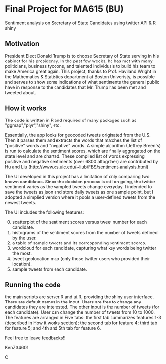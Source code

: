 Final Project for MA615 (BU)
=============
Sentiment analysis on Secretary of State Candidates using twitter API & R shiny

Motivation
-------

President Elect Donald Trump is to choose Secretary of State serving in his cabinet for his presidency. In the past few weeks, he has met with many politicians, business tycoons, and talented individuals to build his team to make America great again. This project, thanks to Prof. Haviland Wright in the Mathematics & Statistics department at Boston Univeristy, is possible and serves to show some indications of what sentiments the general public have in response to the candidates that Mr. Trump has been met and tweeted about. 


How it works
-------

The code is written in R and required of many packages such as "ggmap","plyr","shiny", etc.

Essentially, the app looks for geocoded tweets originated from the U.S. Then it parses them and extracts the words that matches the list of "positive" words and "negative" words. A simple algorithm (Jeffrey Breen's) is run to calculate the sentiment scores, which are finally aggregated on the state level and are charted. These compiled list of words expressing positive and negative sentiments (over 6800 altogrther) are contributed by Hu and Liu (http://www.cs.uic.edu/~liub/FBS/sentiment-analysis.html)

The UI developed in this project has a limitation of only comparing two known candidates. Since the decision process is still on going, the twitter sentiment varies as the sampled tweets change everyday. I indended to save the tweets as json and store daily tweets as one sample point, but I adopted a simplied version where it pools a user-defined tweets from the newest tweets. 

The UI includes the following features:

0. scatterplot of the sentiment scores versus tweet number for each candidate.
0. histograms of the sentiment scores from the number of tweets defined by the user.
0. a table of sample tweets and its corresponding sentiment scores.
0. wordcloud for each candidate, capturing what key words being twitter the most.
0. tweet geolocation map (only those twitter users who provided their location).
0. sample tweets from each candidate.

Running the code
-------
the main scripts are server.R and ui.R, providing the shiny user interface. There are default names in the input. Users are free to change any candidates they are interested. The other input is the number of tweets (for each candidate). User can change the number of tweets from 10 to 1000. The features are arranged in Five tabs: the first tab summarizes features 1-3 (described in How it works section); the second tab for feature 4; third tab for feature 5; and 4th and 5th tab for feature 6.

Feel free to leave feedbacks!!


KenZ34601

C
